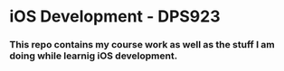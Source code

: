 # iOS Development - DPS923

### This repo contains my course work as well as the stuff I am doing while learnig iOS development.
